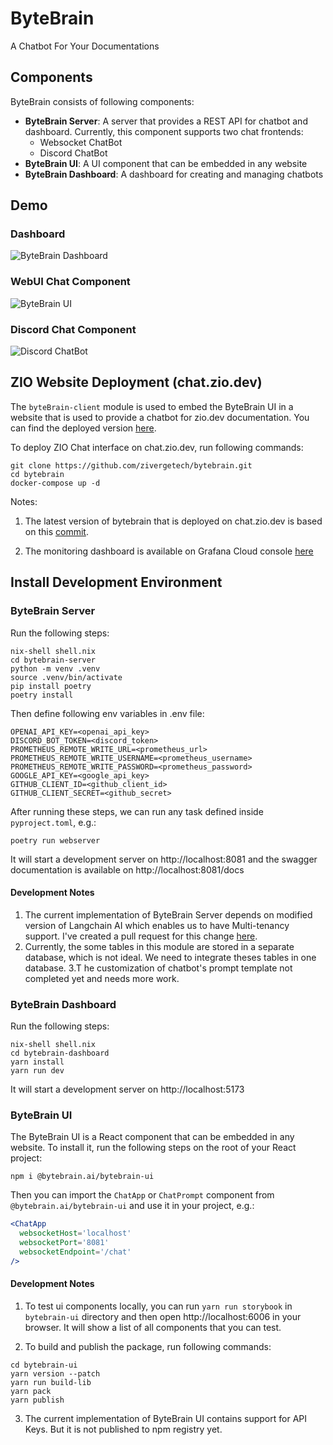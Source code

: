 # ByteBrain

A Chatbot For Your Documentations

## Components

ByteBrain consists of following components:

- **ByteBrain Server**: A server that provides a REST API for chatbot and dashboard. Currently, this component supports
  two chat frontends:
    - Websocket ChatBot
    - Discord ChatBot
- **ByteBrain UI**: A UI component that can be embedded in any website
- **ByteBrain Dashboard**: A dashboard for creating and managing chatbots

## Demo

### Dashboard

![ByteBrain Dashboard](https://github.com/bytebrainai/bytebrain/assets/235974/38253456-e1b9-4169-a51f-c50167c1788f)

### WebUI Chat Component

![ByteBrain UI](https://github-production-user-asset-6210df.s3.amazonaws.com/235974/303415209-bd763189-5554-4ebb-a48a-149fb8c824c4.gif?X-Amz-Algorithm=AWS4-HMAC-SHA256&X-Amz-Credential=AKIAVCODYLSA53PQK4ZA%2F20240208%2Fus-east-1%2Fs3%2Faws4_request&X-Amz-Date=20240208T183609Z&X-Amz-Expires=300&X-Amz-Signature=702184602f38c4afa176d6d2543a5dcdea5083912cc965b33a1101bb2c757598&X-Amz-SignedHeaders=host&actor_id=235974&key_id=0&repo_id=648111122)

### Discord Chat Component

![Discord ChatBot](https://github.com/bytebrainai/bytebrain/assets/235974/912f80ef-3acc-4805-a5b3-4dcdbbcbdc92)


## ZIO Website Deployment (chat.zio.dev)

The `byteBrain-client` module is used to embed the ByteBrain UI in a website that is used to provide a chatbot for
zio.dev documentation. You can find the deployed version [here](https://chat.zio.dev).

To deploy ZIO Chat interface on chat.zio.dev, run following commands:

```shell
git clone https://github.com/zivergetech/bytebrain.git
cd bytebrain
docker-compose up -d
```

Notes:

1. The latest version of bytebrain that is deployed on chat.zio.dev is based on
this [commit](https://github.com/zivergetech/bytebrain/commit/fb4b0f9b8c1fc72d3ffc015ede7fd6bb2b1ae039).

2. The monitoring dashboard is available on Grafana Cloud console [here](https://ziochat.grafana.net/d/a2d6a23e-5200-44f0-9e50-33d252917386/zio-chat)

## Install Development Environment

### ByteBrain Server

Run the following steps:

```shell
nix-shell shell.nix
cd bytebrain-server
python -m venv .venv
source .venv/bin/activate
pip install poetry
poetry install
```

Then define following env variables in .env file:

```shell
OPENAI_API_KEY=<openai_api_key>
DISCORD_BOT_TOKEN=<discord_token>
PROMETHEUS_REMOTE_WRITE_URL=<prometheus_url>
PROMETHEUS_REMOTE_WRITE_USERNAME=<prometheus_username>
PROMETHEUS_REMOTE_WRITE_PASSWORD=<prometheus_password>
GOOGLE_API_KEY=<google_api_key>
GITHUB_CLIENT_ID=<github_client_id>
GITHUB_CLIENT_SECRET=<github_secret>
```

After running these steps, we can run any task defined inside `pyproject.toml`, e.g.:

```shell
poetry run webserver
```

It will start a development server on http://localhost:8081 and the swagger documentation is available on http://localhost:8081/docs

#### Development Notes

1. The current implementation of ByteBrain Server depends on modified version of Langchain AI which enables us to have
   Multi-tenancy support. I've created a pull request for this
   change [here](https://github.com/langchain-ai/langchain/pull/14174).
2. Currently, the some tables in this module are stored in a separate database, which is not ideal. We need to integrate
   theses tables in one database.
3.T  he customization of chatbot's prompt template not completed yet and needs
   more work.

### ByteBrain Dashboard

Run the following steps:

```shell
nix-shell shell.nix
cd bytebrain-dashboard
yarn install
yarn run dev
```

It will start a development server on http://localhost:5173


### ByteBrain UI

The ByteBrain UI is a React component that can be embedded in any website. To install it, run the following steps on the root of your React project:

```shell
npm i @bytebrain.ai/bytebrain-ui
```

Then you can import the `ChatApp` or `ChatPrompt` component from `@bytebrain.ai/bytebrain-ui` and use it in your
project, e.g.:

```jsx
<ChatApp
  websocketHost='localhost'
  websocketPort='8081'
  websocketEndpoint='/chat'
/>
```

#### Development Notes

1. To test ui components locally, you can run `yarn run storybook` in `bytebrain-ui` directory and then
   open http://localhost:6006 in your browser. It will show a list of all components that you can test.

2. To build and publish the package, run following commands:

```shell
cd bytebrain-ui
yarn version --patch
yarn run build-lib
yarn pack
yarn publish
```

3. The current implementation of ByteBrain UI contains support for API Keys. But it is not published to npm registry
   yet.

